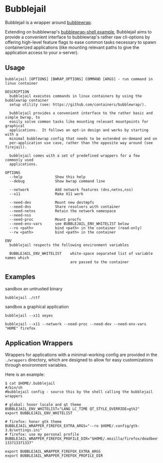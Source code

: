 # Bubblejail

Bubblejail is a wrapper around [bubblewrap](https://github.com/containers/bubblewrap/).

Extending on bubblewrap's
[bubblewrap-shell example](https://github.com/containers/bubblewrap/blob/b8e6e1159e63045679ae57b8b379b39eae7798a6/demos/bubblewrap-shell.sh),
Bubblejail aims to provide a convenient interface to bubblewrap's rather raw
cli-options by offering high-level feature flags to ease common tasks necessary
to spawn containerized applications (like mounting relevant paths to give the
application access to your x-server).

## Usage

```
bubblejail [OPTIONS] [BWRAP_OPTIONS] COMMAND [ARGS] - run command in linux container

DESCRIPTION
  bubblejail executes commands in linux containers by using the bubblewrap container
  setup utility (see: https://github.com/containers/bubblewrap/).

  bubblejail provides a convenient interface to the rather basic and simple bwrap, to
  easily solve common tasks like mounting relevant mountpoints for graphical
  applications.  It follows an opt-in design and works by starting with a
  minimal bubblewrap config that needs to be extended on-demand and on
  per-application use case, rather than the opposite way around (see firejail).

  bubblejail comes with a set of predefined wrappers for a few commonly used
  applications.

OPTIONS
  --help               Show this help
  --debug              Show bwrap command line

  --network            Add network features (dns,netns,nss)
  --x11                Make X11 work

  --need-dev           Mount new devtmpfs
  --need-dns           Share resolvers with container
  --need-netns         Retain the network namespace
  --need-nss
  --need-proc          Mount procfs
  --need-env-vars      see BUBBLEJAIL_ENV_WHITELIST below
  --ro <path>          bind <path> in the container (read-only)
  --rw <path>          bind <path> in the container

ENV
  bubblejail respects the following environment variables

  BUBBLEJAIL_ENV_WHITELIST    white-space separated list of variable names which
                              are passed to the container
```

## Examples

sandbox an untrusted binary
```
bubblejail ./ctf
```

sandbox a graphical application
```
bubblejail --x11 xeyes

bubblejail --x11 --network --need-proc --need-dev --need-env-vars "HOME" firefox
```

## Application Wrappers

Wrappers for applications with a minimal-working config are provided in the
`./wrappers` directory, which are designed to allow for easy customizations
through environment variables.

Here is an example:

```
$ cat $HOME/.bubblejail
#/bin/sh
#bubblejail config - source this by the shell calling the bubblejail wrappers

# global: honor locale and qt theme
BUBBLEJAIL_ENV_WHITELIST="LANG LC_TIME QT_STYLE_OVERRIDE=gtk2"
export BUBBLEJAIL_ENV_WHITELIST

# firefox: honor gtk theme
BUBBLEJAIL_WRAPPER_FIREFOX_EXTRA_ARGS="--ro $HOME/.config/gtk-3.0/settings.ini"
# firefox: use my personal profile
BUBBLEJAIL_WRAPPER_FIREFOX_PROFILE_DIR="$HOME/.mozilla/firefox/deadbeef.default-133713371337"

export BUBBLEJAIL_WRAPPER_FIREFOX_EXTRA_ARGS
export BUBBLEJAIL_WRAPPER_FIREFOX_PROFILE_DIR
```
